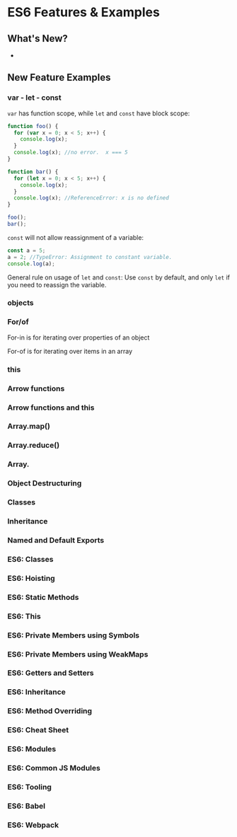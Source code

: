 # ES6 Features & Examples

## What's New?

-

## New Feature Examples

### var - let - const

`var` has function scope, while `let` and `const` have block scope:

```javascript
function foo() {
  for (var x = 0; x < 5; x++) {
    console.log(x);
  }
  console.log(x); //no error.  x === 5
}

function bar() {
  for (let x = 0; x < 5; x++) {
    console.log(x);
  }
  console.log(x); //ReferenceError: x is no defined
}

foo();
bar();
```

`const` will not allow reassignment of a variable:

```javascript
const a = 5;
a = 2; //TypeError: Assignment to constant variable.
console.log(a);
```

General rule on usage of `let` and `const`: Use `const` by default, and only `let` if you need to reassign the variable.

### objects

### For/of

For-in is for iterating over properties of an object

For-of is for iterating over items in an array

### this

### Arrow functions

### Arrow functions and this

### Array.map()

### Array.reduce()

### Array.

### Object Destructuring

### Classes

### Inheritance

### Named and Default Exports

### ES6: Classes

### ES6: Hoisting

### ES6: Static Methods

### ES6: This

### ES6: Private Members using Symbols

### ES6: Private Members using WeakMaps

### ES6: Getters and Setters

### ES6: Inheritance

### ES6: Method Overriding

### ES6: Cheat Sheet

### ES6: Modules

### ES6: Common JS Modules

### ES6: Tooling

### ES6: Babel

### ES6: Webpack

###
